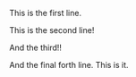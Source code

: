 This is the first line.

This is the second line!

And the third!!


And the final forth line. This is it.

